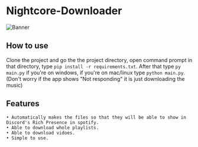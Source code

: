 # Nightcore-Downloader

![Banner](https://github.com/Unerasable/Nightcore-Downloader/blob/main/banner.png?raw=true)

## How to use
Clone the project and go the the project directory, open command prompt in that directory, type `pip install -r requirements.txt`. After that type `py main.py` if you're on windows, if you're on mac/linux type `python main.py`. (Don't worry if the app shows "Not responding" it is just downloading the music)

## Features
```
• Automatically makes the files so that they will be able to show in Discord's Rich Presence in spotify.
• Able to download whole playlists.
• Able to download vidoes.
• Simple to use.
```